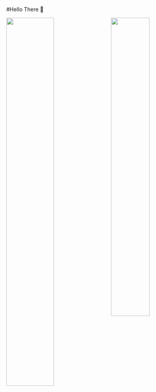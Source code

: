 #Hello There 👋 


<div>
<a href="https://github.com/islaturrahman">
  <img align="center" width="50%" src="https://github-readme-stats.vercel.app/api?username=islaturrahman&show_icons=true&theme=radical" />
</a>

<a href="https://github.com/islaturrahman">
  <img align="right" width="45%" src="https://github-readme-stats.vercel.app/api/top-langs/?username=islaturrahman&langs_count=6&custom_title=My%Languages&theme=radical&layout=compact" />
</a>
  
  
  
</div>





